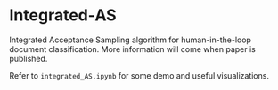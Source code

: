 # Integrated-AS

Integrated Acceptance Sampling algorithm for human-in-the-loop document classification. 
More information will come when paper is published.

Refer to `integrated_AS.ipynb` for some demo and useful visualizations.
